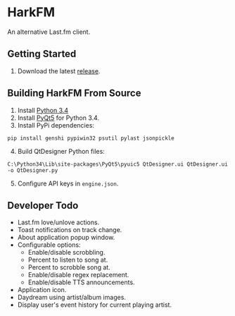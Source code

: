 # HarkFM
An alternative Last.fm client.

## Getting Started
1. Download the latest [release](https://github.com/emmercm/HarkFM/releases).

## Building HarkFM From Source
1. Install [Python 3.4](https://www.python.org/downloads/)
2. Install [PyQt5](https://www.riverbankcomputing.com/software/pyqt/download5) for Python 3.4.
3. Install PyPi dependencies:
```
pip install genshi pypiwin32 psutil pylast jsonpickle
```
4. Build QtDesigner Python files:
```
C:\Python34\Lib\site-packages\PyQt5\pyuic5 QtDesigner.ui QtDesigner.ui -o QtDesigner.py
```
5. Configure API keys in `engine.json`.

## Developer Todo
- Last.fm love/unlove actions.
- Toast notifications on track change.
- About application popup window.
- Configurable options:
  - Enable/disable scrobbling.
  - Percent to listen to song at.
  - Percent to scrobble song at.
  - Enable/disable regex replacement.
  - Enable/disable TTS announcements.
- Application icon.
- Daydream using artist/album images.
- Display user's event history for current playing artist.